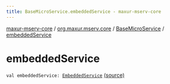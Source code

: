 ```yaml
---
title: BaseMicroService.embeddedService - maxur-mserv-core
---
```


[maxur-mserv-core](../../index.html) / [org.maxur.mserv.core](../index.html) / [BaseMicroService](index.html) / [embeddedService](.)

# embeddedService

`val embeddedService: `[`EmbeddedService`](../../org.maxur.mserv.core.embedded/-embedded-service/index.html) [(source)](https://github.com/myunusov/maxur-mserv/tree/master/maxur-mserv-core/src/main/kotlin/org/maxur/mserv/core/MicroService.kt#L54)